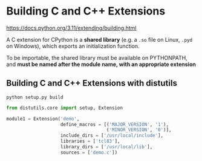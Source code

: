 # Building C and C++ Extensions

<https://docs.python.org/3.11/extending/building.html>

A C extension for CPython is a **shared library** (e.g. a `.so` file on Linux, `.pyd` on Windows), which exports an initialization function.

To be importable, the shared library must be available on PYTHONPATH, and **must be named after the module name, with an appropriate extension**

## Building C and C++ Extensions with distutils

```shell
python setup.py build
```

```python
from distutils.core import setup, Extension

module1 = Extension('demo',
                    define_macros = [('MAJOR_VERSION', '1'),
                                     ('MINOR_VERSION', '0')],
                    include_dirs = ['/usr/local/include'],
                    libraries = ['tcl83'],
                    library_dirs = ['/usr/local/lib'],
                    sources = ['demo.c'])
```                    



